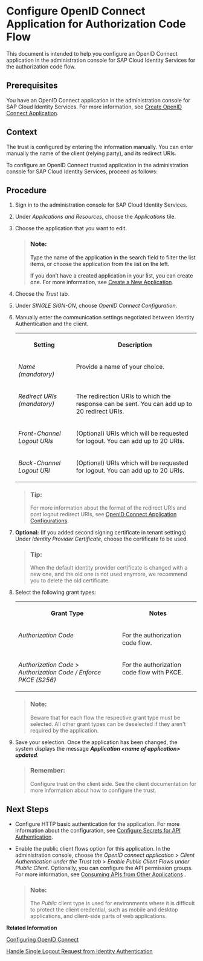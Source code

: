 <!-- loio4a9425465cbb4a7aa7c3d86c9cabca51 -->

# Configure OpenID Connect Application for Authorization Code Flow

This document is intended to help you configure an OpenID Connect application in the administration console for SAP Cloud Identity Services for the authorization code flow.



<a name="loio4a9425465cbb4a7aa7c3d86c9cabca51__prereq_grq_3jn_v2b"/>

## Prerequisites

You have an OpenID Connect application in the administration console for SAP Cloud Identity Services. For more information, see [Create OpenID Connect Application](create-openid-connect-application-62fb1c3.md).



## Context

The trust is configured by entering the information manually. You can enter manually the name of the client \(relying party\), and its redirect URIs.

To configure an OpenID Connect trusted application in the administration console for SAP Cloud Identity Services, proceed as follows:



<a name="loio4a9425465cbb4a7aa7c3d86c9cabca51__steps_ksg_x2m_fp"/>

## Procedure

1.  Sign in to the administration console for SAP Cloud Identity Services.

2.  Under *Applications and Resources*, choose the *Applications* tile.

3.  Choose the application that you want to edit.

    > ### Note:  
    > Type the name of the application in the search field to filter the list items, or choose the application from the list on the left.
    > 
    > If you don’t have a created application in your list, you can create one. For more information, see [Create a New Application](create-a-new-application-0d4b255.md).

4.  Choose the *Trust* tab.

5.  Under *SINGLE SIGN-ON*, choose *OpenID Connect Configuration*.

6.  Manually enter the communication settings negotiated between Identity Authentication and the client.


    <table>
    <tr>
    <th valign="top">

    Setting
    
    </th>
    <th valign="top">

    Description
    
    </th>
    </tr>
    <tr>
    <td valign="top">
    
    *Name \(mandatory\)*
    
    </td>
    <td valign="top">
    
    Provide a name of your choice.
    
    </td>
    </tr>
    <tr>
    <td valign="top">
    
    *Redirect URIs \(mandatory\)*
    
    </td>
    <td valign="top">
    
    The redirection URIs to which the response can be sent. You can add up to 20 redirect URIs.
    
    </td>
    </tr>
    <tr>
    <td valign="top">
    
    *Front-Channel Logout URIs*
    
    </td>
    <td valign="top">
    
    \(Optional\) URIs which will be requested for logout. You can add up to 20 URIs.
    
    </td>
    </tr>
    <tr>
    <td valign="top">
    
    *Back-Channel Logout URI*
    
    </td>
    <td valign="top">
    
    \(Optional\) URIs which will be requested for logout. You can add up to 20 URIs.
    
    </td>
    </tr>
    </table>
    
    > ### Tip:  
    > For more information about the format of the redirect URIs and post logout redirect URIs, see [OpenID Connect Application Configurations](openid-connect-application-configurations-1ae324e.md).

7.  **Optional:** \(If you added second signing certificate in tenant settings\) Under *Identity Provider Certificate*, choose the certificate to be used.

    > ### Tip:  
    > When the default identity provider certificate is changed with a new one, and the old one is not used anymore, we recommend you to delete the old certificate.

8.  Select the following grant types:


    <table>
    <tr>
    <th valign="top">

    Grant Type
    
    </th>
    <th valign="top">

    Notes
    
    </th>
    </tr>
    <tr>
    <td valign="top">
    
    *Authorization Code*
    
    </td>
    <td valign="top">
    
    For the authorization code flow.
    
    </td>
    </tr>
    <tr>
    <td valign="top">
    
    *Authorization Code* \> *Authorization Code / Enforce PKCE \(S256\)*
    
    </td>
    <td valign="top">
    
    For the authorization code flow with PKCE.
    
    </td>
    </tr>
    </table>
    
    > ### Note:  
    > Beware that for each flow the respective grant type must be selected. All other grant types can be deselected if they aren't required by the application.

9.  Save your selection. Once the application has been changed, the system displays the message ***Application <name of application\> updated***.

    > ### Remember:  
    > Configure trust on the client side. See the client documentation for more information about how to configure the trust.




<a name="loio4a9425465cbb4a7aa7c3d86c9cabca51__postreq_yqs_gkf_5fb"/>

## Next Steps

-   Configure HTTP basic authentication for the application. For more information about the configuration, see [Configure Secrets for API Authentication](configure-secrets-for-api-authentication-5c3c35e.md).

-   Enable the public client flows option for this application. In the administration console, choose *the OpenID connect application* \> *Client Authentication under the Trust tab* \> *Enable Public Client Flows under Plublic Client*. Optionally, you can configure the API permission groups. For more information, see [Consuming APIs from Other Applications](../Development/consuming-apis-from-other-applications-29e204d.md) .

    > ### Note:  
    > The *Public* client type is used for environments where it is difficult to protect the client credential, such as mobile and desktop applications, and client-side parts of web applications.


**Related Information**  


[Configuring OpenID Connect](configuring-openid-connect-a789c9c.md "You can use Identity Authentication for authentication in OpenID Connect protected applications.")

[Handle Single Logout Request from Identity Authentication](handle-single-logout-request-from-identity-authentication-2ae38a5.md)

